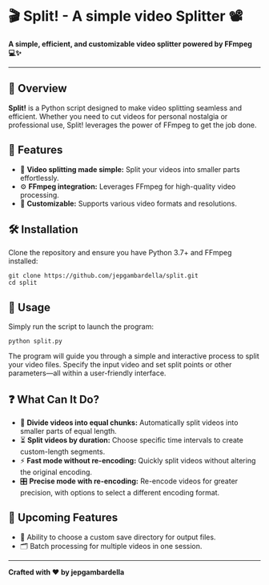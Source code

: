 
# 🎬 Split! - A simple video Splitter 📽️

**A simple, efficient, and customizable video splitter powered by FFmpeg 💻✨**

---

## 📜 Overview

**Split!** is a Python script designed to make video splitting seamless and efficient. Whether you need to cut videos for personal nostalgia or professional use, Split! leverages the power of FFmpeg to get the job done.

## 🚀 Features

- 🎥 **Video splitting made simple:** Split your videos into smaller parts effortlessly.
- ⚙️ **FFmpeg integration:** Leverages FFmpeg for high-quality video processing.
- 🔧 **Customizable:** Supports various video formats and resolutions.

## 🛠️ Installation

Clone the repository and ensure you have Python 3.7+ and FFmpeg installed:

```
git clone https://github.com/jepgambardella/split.git
cd split
```

## 📖 Usage

Simply run the script to launch the program:

```
python split.py
```

The program will guide you through a simple and interactive process to split your video files. Specify the input video and set split points or other parameters—all within a user-friendly interface.

## ❓ What Can It Do?

- 🔀 **Divide videos into equal chunks:** Automatically split videos into smaller parts of equal length.
- ⏳ **Split videos by duration:** Choose specific time intervals to create custom-length segments.
- ⚡ **Fast mode without re-encoding:** Quickly split videos without altering the original encoding.
- 🎛️ **Precise mode with re-encoding:** Re-encode videos for greater precision, with options to select a different encoding format.

## 🔮 Upcoming Features

- 📁 Ability to choose a custom save directory for output files.
- 🗂️ Batch processing for multiple videos in one session.

---

**Crafted with ❤️ by jepgambardella**
